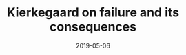 ---
title: Kierkegaard on failure and its consequences
quote: '…when the ambitious man whose slogan is “Either Caesar or nothing” does not get to be Caesar, he despairs over it. But this also means something else: precisely because he did not get to be Caesar, he now cannot bear to be himself - Søren Kierkegaard'
collection: Quote
date: 2019-05-06
tags: ['Life']
---